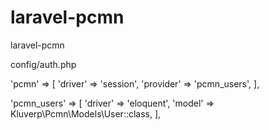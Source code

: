 # laravel-pcmn
laravel-pcmn



config/auth.php

'pcmn' => [
            'driver' => 'session',
            'provider' => 'pcmn_users',
        ],
        
        
'pcmn_users' => [
             'driver' => 'eloquent',
             'model' => Kluverp\Pcmn\Models\User::class,
         ],
